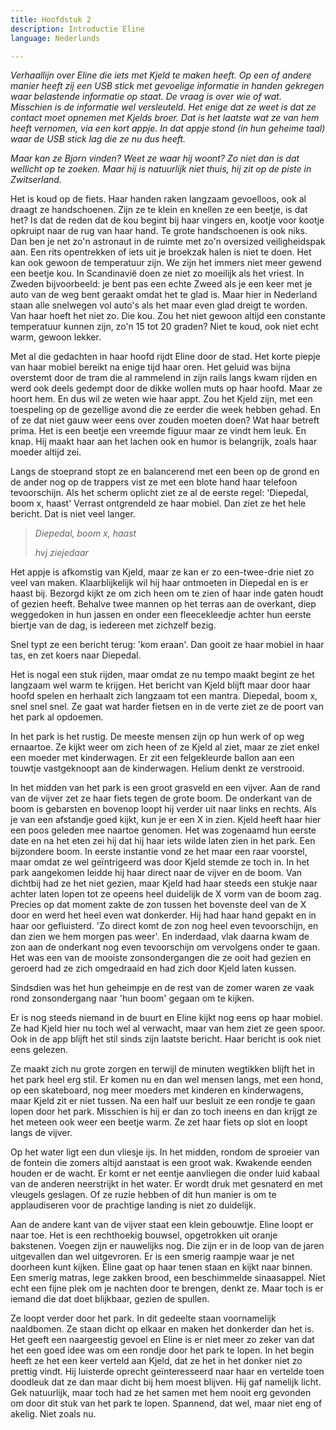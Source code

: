 ```yaml
---
title: Hoofdstuk 2
description: Introductie Eline
language: Nederlands

---
```

_Verhaallijn over Eline die iets met Kjeld te maken heeft. Op een of andere manier heeft zij een USB stick met gevoelige informatie in handen gekregen waar belastende informatie op staat. De vraag is over wie of wat. Misschien is de informatie wel versleuteld. Het enige dat ze weet is dat ze contact moet opnemen met Kjelds broer. Dat is het laatste wat ze van hem heeft vernomen, via een kort appje. In dat appje stond (in hun geheime taal) waar de USB stick lag die ze nu dus heeft._

_Maar kan ze Bjorn vinden? Weet ze waar hij woont? Zo niet dan is dat wellicht op te zoeken. Maar hij is natuurlijk niet thuis, hij zit op de piste in Zwitserland._

Het is koud op de fiets. Haar handen raken langzaam gevoelloos, ook al draagt ze handschoenen. Zijn ze te klein en knellen ze een beetje, is dat het? Is dat de reden dat de kou begint bij haar vingers en, kootje voor kootje opkruipt naar de rug van haar hand. Te grote handschoenen is ook niks. Dan ben je net zo'n astronaut in de ruimte met zo'n oversized veiligheidspak aan. Een rits opentrekken of iets uit je broekzak halen is niet te doen. Het kan ook gewoon de temperatuur zijn. We zijn het immers niet meer gewend een beetje kou. In Scandinavië doen ze niet zo moeilijk als het vriest. In Zweden bijvoorbeeld: je bent pas een echte Zweed als je een keer met je auto van de weg bent geraakt omdat het te glad is. Maar hier in Nederland staan alle snelwegen vol auto's als het maar even glad dreigt te worden. Van haar hoeft het niet zo. Die kou. Zou het niet gewoon altijd een constante temperatuur kunnen zijn, zo'n 15 tot 20 graden? Niet te koud, ook niet echt warm, gewoon lekker.

Met al die gedachten in haar hoofd rijdt Eline door de stad. Het korte piepje van haar mobiel bereikt na enige tijd haar oren. Het geluid was bijna overstemt door de tram die al rammelend in zijn rails langs kwam rijden en werd ook deels gedempt door de dikke wollen muts op haar hoofd. Maar ze hoort hem. En dus wil ze weten wie haar appt. Zou het Kjeld zijn, met een toespeling op de gezellige avond die ze eerder die week hebben gehad. En of ze dat niet gauw weer eens over zouden moeten doen? Wat haar betreft prima. Het is een beetje een vreemde figuur maar ze vindt hem leuk. En knap. Hij maakt haar aan het lachen ook en humor is belangrijk, zoals haar moeder altijd zei.

Langs de stoeprand stopt ze en balancerend met een been op de grond en de ander nog op de trappers vist ze met een blote hand haar telefoon tevoorschijn. Als het scherm oplicht ziet ze al de eerste regel: 'Diepedal, boom x, haast' Verrast ontgrendeld ze haar mobiel. Dan ziet ze het hele bericht. Dat is niet veel langer.

> _Diepedal, boom x, haast_
>
> _hvj ziejedaar_

Het appje is afkomstig van Kjeld, maar ze kan er zo een-twee-drie niet zo veel van maken. Klaarblijkelijk wil hij haar ontmoeten in Diepedal en is er haast bij. Bezorgd kijkt ze om zich heen om te zien of haar inde gaten houdt of gezien heeft. Behalve twee mannen op het terras aan de overkant, diep weggedoken in hun jassen en onder een fleecekleedje achter hun eerste biertje van de dag, is iedereen met zichzelf bezig.

Snel typt ze een bericht terug: 'kom eraan'. Dan gooit ze haar mobiel in haar tas, en zet koers naar Diepedal.

Het is nogal een stuk rijden, maar omdat ze nu tempo maakt begint ze het langzaam wel warm te krijgen. Het bericht van Kjeld blijft maar door haar hoofd spelen en herhaalt zich langzaam tot een mantra. Diepedal, boom x, snel snel snel. Ze gaat wat harder fietsen en in de verte ziet ze de poort van het park al opdoemen.

In het park is het rustig. De meeste mensen zijn op hun werk of op weg ernaartoe. Ze kijkt weer om zich heen of ze Kjeld al ziet, maar ze ziet enkel een moeder met kinderwagen. Er zit een felgekleurde ballon aan een touwtje vastgeknoopt aan de kinderwagen. Helium denkt ze verstrooid.

In het midden van het park is een groot grasveld en een vijver. Aan de rand van de vijver zet ze haar fiets tegen de grote boom. De onderkant van de boom is gebarsten en bovenop loopt hij verder uit naar links en rechts. Als je van een afstandje goed kijkt, kun je er een X in zien. Kjeld heeft haar hier een poos geleden mee naartoe genomen. Het was zogenaamd hun eerste date en na het eten zei hij dat hij haar iets wilde laten zien in het park. Een bijzondere boom. In eerste instantie vond ze het maar een raar voorstel, maar omdat ze wel geïntrigeerd was door Kjeld stemde ze toch in. In het park aangekomen leidde hij haar direct naar de vijver en de boom. Van dichtbij had ze het niet gezien, maar Kjeld had haar steeds een stukje naar achter laten lopen tot ze opeens heel duidelijk de X vorm van de boom zag. Precies op dat moment zakte de zon tussen het bovenste deel van de X door en werd het heel even wat donkerder. Hij had haar hand gepakt en in haar oor gefluisterd. 'Zo direct komt de zon nog heel even tevoorschijn, en dan zien we hem morgen pas weer'. En inderdaad, vlak daarna kwam de zon aan de onderkant nog even tevoorschijn om vervolgens onder te gaan. Het was een van de mooiste zonsondergangen die ze ooit had gezien en geroerd had ze zich omgedraaid en had zich door Kjeld laten kussen.

Sindsdien was het hun geheimpje en de rest van de zomer waren ze vaak rond zonsondergang naar 'hun boom' gegaan om te kijken.

Er is nog steeds niemand in de buurt en Eline kijkt nog eens op haar mobiel. Ze had Kjeld hier nu toch wel al verwacht, maar van hem ziet ze geen spoor. Ook in de app blijft het stil sinds zijn laatste bericht. Haar bericht is ook niet eens gelezen.

Ze maakt zich nu grote zorgen en terwijl de minuten wegtikken blijft het in het park heel erg stil. Er komen nu en dan wel mensen langs, met een hond, op een skateboard, nog meer moeders met kinderen en kinderwagens, maar Kjeld zit er niet tussen. Na een half uur besluit ze een rondje te gaan lopen door het park. Misschien is hij er dan zo toch ineens en dan krijgt ze het meteen ook weer een beetje warm. Ze zet haar fiets op slot en loopt langs de vijver.

Op het water ligt een dun vliesje ijs. In het midden, rondom de sproeier van de fontein die zomers altijd aanstaat is een groot wak. Kwakende eenden houden er de wacht. Er komt er net eentje aanvliegen die onder luid kabaal van de anderen neerstrijkt in het water. Er wordt druk met gesnaterd en met vleugels geslagen. Of ze ruzie hebben of dit hun manier is om te applaudiseren voor de prachtige landing is niet zo duidelijk.

Aan de andere kant van de vijver staat een klein gebouwtje. Eline loopt er naar toe. Het is een rechthoekig bouwsel, opgetrokken uit oranje bakstenen. Voegen zijn er nauwelijks nog. Die zijn er in de loop van de jaren uitgevallen dan wel uitgevroren. Er is een smerig raampje waar je net doorheen kunt kijken. Eline gaat op haar tenen staan en kijkt naar binnen. Een smerig matras, lege zakken brood, een beschimmelde sinaasappel. Niet echt een fijne plek om je nachten door te brengen, denkt ze. Maar toch is er iemand die dat doet blijkbaar, gezien de spullen.

Ze loopt verder door het park. In dit gedeelte staan voornamelijk naaldbomen. Ze staan dicht op elkaar en maken het donkerder dan het is. Het geeft een naargeestig gevoel en Eline is er niet meer zo zeker van dat het een goed idee was om een rondje door het park te lopen. In het begin heeft ze het een keer verteld aan Kjeld, dat ze het in het donker niet zo prettig vindt. Hij luisterde oprecht geïnteresseerd naar haar en vertelde toen doodleuk dat ze dan maar dicht bij hem moest blijven. Hij gaf namelijk licht. Gek natuurlijk, maar toch had ze het samen met hem nooit erg gevonden om door dit stuk van het park te lopen. Spannend, dat wel, maar niet eng of akelig. Niet zoals nu.